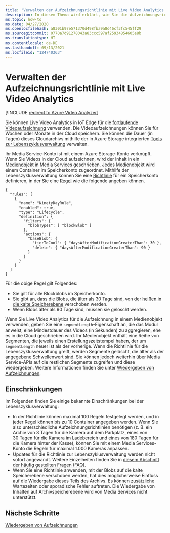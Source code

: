 ```yaml
---
title: 'Verwalten der Aufzeichnungsrichtlinie mit Live Video Analytics: Azure'
description: In diesem Thema wird erklärt, wie Sie die Aufzeichnungsrichtlinie mit Live Video Analytics verwalten.
ms.topic: how-to
ms.date: 04/27/2020
ms.openlocfilehash: a8301b97e571370d498fba9a8d46cf3fc545ff29
ms.sourcegitcommit: 0770a7d91278043a83ccc597af25934854605e8b
ms.translationtype: HT
ms.contentlocale: de-DE
ms.lasthandoff: 09/13/2021
ms.locfileid: "124740363"
---
```

# <a name="manage-recording-policy-with-live-video-analytics"></a>Verwalten der Aufzeichnungsrichtlinie mit Live Video Analytics

[!INCLUDE [redirect to Azure Video Analyzer](./includes/redirect-video-analyzer.md)]

Sie können Live Video Analytics in IoT Edge für die [fortlaufende Videoaufzeichnung](continuous-video-recording-concept.md) verwenden. Die Videoaufzeichnungen können Sie für Wochen oder Monate in der Cloud speichern. Sie können die Dauer (in Tagen) dieses Cloudarchivs mithilfe der in Azure Storage integrierten [Tools zur Lebenszyklusverwaltung](../../storage/blobs/lifecycle-management-overview.md?tabs=azure-portal) verwalten.  

Ihr Media Service-Konto ist mit einem Azure Storage-Konto verknüpft. Wenn Sie Videos in der Cloud aufzeichnen, wird der Inhalt in ein [Medienobjekt](../latest/assets-concept.md) in Media Services geschrieben. Jedes Medienobjekt wird einem Container im Speicherkonto zugeordnet. Mithilfe der Lebenszyklusverwaltung können Sie eine [Richtlinie](../../storage/blobs/lifecycle-management-overview.md?tabs=azure-portal) für ein Speicherkonto definieren, in der Sie eine [Regel](../../storage/blobs/lifecycle-management-overview.md?tabs=azure-portal#lifecycle-management-rule-definition) wie die folgende angeben können.

```
{
  "rules": [
    {
      "name": "NinetyDayRule",
      "enabled": true,
      "type": "Lifecycle",
      "definition": {
        "filters": {
          "blobTypes": [ "blockBlob" ]
        },
        "actions": {
          "baseBlob": {
            "tierToCool": { "daysAfterModificationGreaterThan": 30 },
            "delete": { "daysAfterModificationGreaterThan": 90 }
          }
        }
      }
    }
  ]
}
```

Für die obige Regel gilt Folgendes:

* Sie gilt für alle Blockblobs im Speicherkonto.
* Sie gibt an, dass die Blobs, die älter als 30 Tage sind, von der [heißen in die kalte Speicherebene](../../storage/blobs/storage-blob-storage-tiers.md?tabs=azure-portal) verschoben werden.
* Wenn Blobs älter als 90 Tage sind, müssen sie gelöscht werden.

Wenn Sie Live Video Analytics für die Aufzeichnung in einem Medienobjekt verwenden, geben Sie eine `segmentLength`-Eigenschaft an, die das Modul anweist, eine Mindestdauer des Videos (in Sekunden) zu aggregieren, ehe es in die Cloud geschrieben wird. Ihr Medienobjekt enthält eine Reihe von Segmenten, die jeweils einen Erstellungszeitstempel haben, der um `segmentLength` neuer ist als der vorherige. Wenn die Richtlinie für die Lebenszyklusverwaltung greift, werden Segmente gelöscht, die älter als der angegebene Schwellenwert sind. Sie können jedoch weiterhin über Media Service-APIs auf die restlichen Segmente zugreifen und diese wiedergeben. Weitere Informationen finden Sie unter [Wiedergeben von Aufzeichnungen](playback-recordings-how-to.md). 

## <a name="limitations"></a>Einschränkungen

Im Folgenden finden Sie einige bekannte Einschränkungen bei der Lebenszyklusverwaltung:

* In der Richtlinie können maximal 100 Regeln festgelegt werden, und in jeder Regel können bis zu 10 Container angegeben werden. Wenn Sie also unterschiedliche Aufzeichnungsrichtlinien benötigen (z. B. ein Archiv von 3 Tagen für die Kamera auf dem Parkplatz, eines von 30 Tagen für die Kamera im Ladebereich und eines von 180 Tagen für die Kamera hinter der Kasse), können Sie mit einem Media Services-Konto die Regeln für maximal 1.000 Kameras anpassen.
* Updates für die Richtlinie zur Lebenszyklusverwaltung werden nicht sofort angewandt. Weitere Einzelheiten finden Sie in [diesem Abschnitt der häufig gestellten Fragen (FAQ)](../../storage/blobs/lifecycle-management-overview.md?tabs=azure-portal#faq).
* Wenn Sie eine Richtlinie anwenden, mit der Blobs auf die kalte Speicherebene verschoben werden, hat dies möglicherweise Einfluss auf die Wiedergabe dieses Teils des Archivs. Es können zusätzliche Wartezeiten oder sporadische Fehler auftreten. Die Wiedergabe von Inhalten auf Archivspeicherebene wird von Media Services nicht unterstützt.

## <a name="next-steps"></a>Nächste Schritte

[Wiedergeben von Aufzeichnungen](playback-recordings-how-to.md)